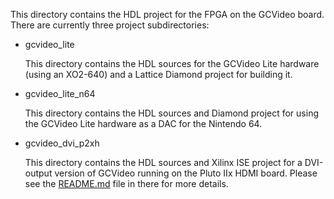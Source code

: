 This directory contains the HDL project for the FPGA on the GCVideo
board. There are currently three project subdirectories:

* gcvideo_lite

    This directory contains the HDL sources for the GCVideo Lite
    hardware (using an XO2-640) and a Lattice Diamond project for
    building it.

* gcvideo_lite_n64

    This directory contains the HDL sources and Diamond project for
    using the GCVideo Lite hardware as a DAC for the Nintendo 64.

* gcvideo_dvi_p2xh

    This directory contains the HDL sources and Xilinx ISE project for
    a DVI-output version of GCVideo running on the Pluto IIx HDMI
    board. Please see the [README.md](gcvideo_dvi_p2xh/README.md) file
    in there for more details.
